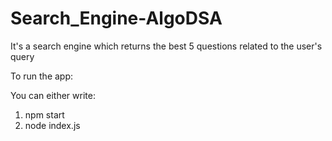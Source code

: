 # Search_Engine-AlgoDSA
It's a search engine which returns the best 5 questions related to the user's query

To run the app:

You can either write:
1) npm start
2) node index.js
